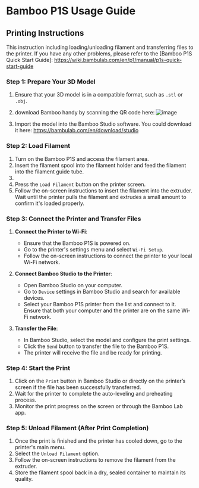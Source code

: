 # Bamboo P1S Usage Guide

## Printing Instructions

This instruction including loading/unloading filament and transferring files to the printer.
If you have any other problems, please refer to the [Bamboo P1S Quick Start Guide]: https://wiki.bambulab.com/en/p1/manual/p1s-quick-start-guide

### Step 1: Prepare Your 3D Model
1. Ensure that your 3D model is in a compatible format, such as `.stl` or `.obj`.
2. download Bamboo handy by scanning the QR code here: ![image](https://github.com/user-attachments/assets/7ff87cfd-14ee-4c0b-af9a-83fd65998be9)

3. Import the model into the Bamboo Studio software. You could download it here: https://bambulab.com/en/download/studio

### Step 2: Load Filament
1. Turn on the Bamboo P1S and access the filament area.
2. Insert the filament spool into the filament holder and feed the filament into the filament guide tube.
3. 
4. Press the `Load Filament` button on the printer screen.
5. Follow the on-screen instructions to insert the filament into the extruder. Wait until the printer pulls the filament and extrudes a small amount to confirm it's loaded properly.

### Step 3: Connect the Printer and Transfer Files
1. **Connect the Printer to Wi-Fi**:
   - Ensure that the Bamboo P1S is powered on.
   - Go to the printer's settings menu and select `Wi-Fi Setup`.
   - Follow the on-screen instructions to connect the printer to your local Wi-Fi network.

2. **Connect Bamboo Studio to the Printer**:
   - Open Bamboo Studio on your computer.
   - Go to `Device` settings in Bamboo Studio and search for available devices.
   - Select your Bamboo P1S printer from the list and connect to it. Ensure that both your computer and the printer are on the same Wi-Fi network.

3. **Transfer the File**:
   - In Bamboo Studio, select the model and configure the print settings.
   - Click the `Send` button to transfer the file to the Bamboo P1S.
   - The printer will receive the file and be ready for printing.

### Step 4: Start the Print
1. Click on the `Print` button in Bamboo Studio or directly on the printer’s screen if the file has been successfully transferred.
2. Wait for the printer to complete the auto-leveling and preheating process.
3. Monitor the print progress on the screen or through the Bamboo Lab app.

### Step 5: Unload Filament (After Print Completion)
1. Once the print is finished and the printer has cooled down, go to the printer's main menu.
2. Select the `Unload Filament` option.
3. Follow the on-screen instructions to remove the filament from the extruder.
4. Store the filament spool back in a dry, sealed container to maintain its quality.
